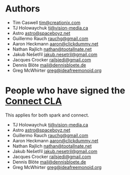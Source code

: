 # Authors

 - Tim Caswell <tim@creationix.com>
 - TJ Holowaychuk <tj@vision-media.ca>
 - Astro <astro@spaceboyz.net>
 - Guillermo Rauch <rauchg@gmail.com>
 - Aaron Heckmann <aaron@clickdummy.net>
 - Nathan Rajlich <nathan@tootallnate.net>
 - Jakub Nešetřil <jakub.nesetril@gmail.com>
 - Jacques Crocker <railsjedi@gmail.com>
 - Dennis Blöte <mail@dennisbloete.de>
 - Greg McWhirter <greg@ideafreemonoid.org>

# People who have signed the [Connect CLA][]

This applies for both spark and connect.

 - TJ Holowaychuk <tj@vision-media.ca>
 - Astro <astro@spaceboyz.net>
 - Guillermo Rauch <rauchg@gmail.com>
 - Aaron Heckmann <aaron@clickdummy.net>
 - Nathan Rajlich <nathan@tootallnate.net>
 - Jakub Nešetřil <jakub.nesetril@gmail.com>
 - Jacques Crocker <railsjedi@gmail.com>
 - Dennis Blöte <mail@dennisbloete.de>
 - Greg McWhirter <greg@ideafreemonoid.org>

[Connect CLA]: http://extjs.github.com/Connect/Connect%20Individual%20CLA.pdf